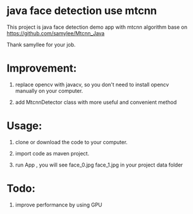# java face detection use mtcnn

 This project is java face detection demo app with mtcnn algorithm base on https://github.com/samylee/Mtcnn_Java  

 Thank samyllee for your job.

# Improvement:

 1. replace opencv with javacv, so you don't need to install opencv manually on your computer.
 
 2. add MtcnnDetector class with more useful and convenient method

# Usage:

 1. clone or download the code to your computer.
 
 2. import code as maven project.
 
 3. run App , you will see face_0.jpg face_1.jpg in your project data folder

# Todo:
 1. improve performance by using GPU

